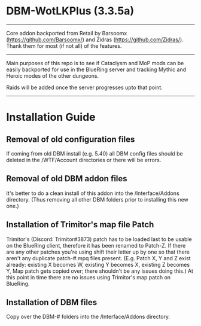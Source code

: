 # DBM-WotLKPlus (3.3.5a)

------------



Core addon backported from Retail by Barsoomx (https://github.com/Barsoomx/) and Zidras (https://github.com/Zidras/).
Thank them for most (if not all) of the features.

------------

Main purposes of this repo is to see if Cataclysm and MoP mods can be easily backported for use in the BlueRing server and tracking Mythic and Heroic modes of the other dungeons.

Raids will be added once the server progresses upto that point.


------------

# Installation Guide

## Removal of old configuration files
If coming from old DBM install (e.g. 5.40) all DBM config files should be deleted in the /WTF/Account directories or there will be errors.

## Removal of old DBM addon files
It's better to do a clean install of this addon into the /Interface/Addons directory. (Thus removing all other DBM folders prior to installing this new one.)

## Installation of Trimitor's map file Patch
Trimitor's (Discord: Trimitor#3873) patch has to be loaded last to be usable on the BlueRing client, therefore it has been renamed to Patch-Z. If there are any other patches you're using shift their letter up by one so that there aren't any duplicate patch-#.mpq files present. (E.g. Patch X, Y and Z exist already: existing X becomes W, existing Y becomes X, existing Z becomes Y, Map patch gets copied over; there shouldn't be any issues doing this.)
At this point in time there are no issues using Trimitor's map patch on BlueRing.

## Installation of DBM files
Copy over the DBM-# folders into the /Interface/Addons directory.
